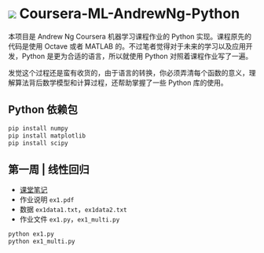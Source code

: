 ![](http://hertzcat.com/2018/03/24/coursera-ml-andrewng-linear-regression/coursera-ml-andrewng-cover.jpeg)
Coursera-ML-AndrewNg-Python
=========================
本项目是 Andrew Ng Coursera 机器学习课程作业的 Python 实现。课程原先的代码是使用 Octave 或者 MATLAB 的。不过笔者觉得对于未来的学习以及应用开发，Python 是更为合适的语言，所以就使用 Python 对照着课程作业写了一遍。

发觉这个过程还是蛮有收货的，由于语言的转换，你必须弄清每个函数的意义，理解算法背后数学模型和计算过程，还帮助掌握了一些 Python 库的使用。

Python 依赖包
------------
```bash
pip install numpy
pip install matplotlib
pip install scipy
```

第一周 | 线性回归
------------
* [课堂笔记](http://hertzcat.com/2018/03/24/coursera-ml-andrewng-linear-regression/)
* 作业说明 `ex1.pdf`
* 数据 `ex1data1.txt`，`ex1data2.txt`
* 作业文件 `ex1.py`，`ex1_multi.py`

```bash
python ex1.py 
python ex1_multi.py 
```

